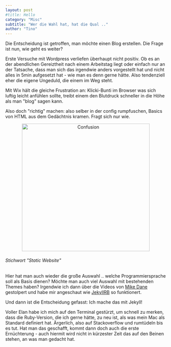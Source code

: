 ```yaml
---
layout: post
#title: Hello
category: "Misc"
subtitle: "Wer die Wahl hat, hat die Qual .."
author: "Tino"
---
```


Die Entscheidung ist getroffen, man möchte einen Blog erstellen. Die Frage ist nun, wie geht es weiter? 

Erste Versuche mit Wordpress verliefen überhaupt nicht positiv. Ob es an der abendlichen Gereiztheit nach einem Arbeitstag liegt oder einfach nur an der Tatsache, dass man sich das irgendwie anders vorgestellt hat und nicht alles in 5min aufgesetzt hat - wie man es denn gerne hätte. Also tendenziell eher die eigene Ungeduld, die einem im Weg steht.

Mit Wix hält die gleiche Frustration an: Klicki-Bunti im Browser was sich luftig leicht anfühlen sollte, treibt einem den Blutdruck schneller in die Höhe als man "blog" sagen kann.

Also doch "richtig" machen: also selber in der config rumpfuschen, Basics von HTML aus dem Gedächtnis kramen. Fragt sich nur wie. 
<p style="text-align: center;"><img src="{{ site.baseurl }}/images/postpics/Confusion.png" alt="Confusion" style="width: 400px;"/></p>

###### Stichwort "Static Website"
Hier hat man auch wieder die große Auswahl .. welche Programmiersprache soll als Basis dienen? Möchte man auch viel Auswahl mit bestehenden Themes haben?
Irgendwie ich dann über die Videos von [Mike Dane](https://www.mikedane.com/) gestolpert und habe mir angeschaut wie [JekyllRB](https://jekyllrb.com/) so funktionert.

Und dann ist die Entscheidung gefasst: Ich mache das mit Jekyll!

Voller Elan habe ich mich auf den Terminal gestürzt, um schnell zu merken, dass die Ruby-Version, die ich gerne hätte, zu neu ist, als was mein Mac als Standard definiert hat.
Ärgerlich, also auf Stackoverflow und rumtüdeln bis es tut.
Hat man das geschafft, kommt dann doch auch die erste Ernüchterung - auch hiermit wird nicht in kürzester Zeit das auf den Beinen stehen, an was man gedacht hat. 